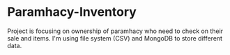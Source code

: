 # Paramhacy-Inventory
Project is focusing on ownership of paramhacy who need to check on their sale and items.
I'm using file system (CSV) and MongoDB to store different data.
